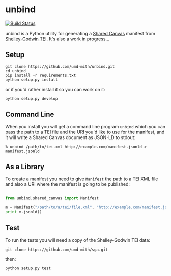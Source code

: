 # unbind

[![Build Status](https://travis-ci.org/umd-mith/unbind.svg)](http://travis-ci.org/umd-mith/unbind)

unbind is a Python utility for generating a [Shared Canvas](http://iiif.io/model/shared-canvas/1.0/index.html) manifest from [Shelley-Godwin TEI](http://github.com/umd-mith/sga/). It's also a work in progress...

## Setup

    git clone https://github.com/umd-mith/unbind.git
    cd unbind
    pip install -r requirements.txt
    python setup.py install

or if you'd rather install it so you can work on it:

    python setup.py develop

## Command Line

When you install you will get a command line program `unbind` which you 
can pass the path to a TEI file and the URI you'd like to use for the 
manifest, and it will write a Shared Canvas document as JSON-LD to stdout:

    % unbind /path/to/tei.xml http://example.com/manifest.jsonld > manifest.jsonld

##  As a Library

To create a manifest you need to give `Manifest` the path to a TEI XML file
and also a URI where the manifest is going to be published:

```python

from unbind.shared_canvas import Manifest

m = Manifest("/path/to/a/tei/file.xml", "http://example.com/manifest.jsonld")
print m.jsonld()
```

## Test

To run the tests you will need a copy of the Shelley-Godwin TEI data:

    git clone https://github.com/umd-mith/sga.git

then:

    python setup.py test
